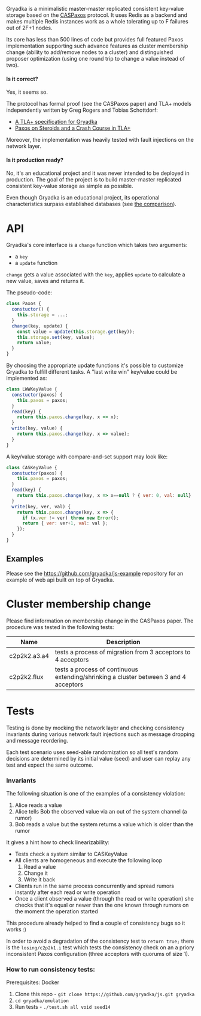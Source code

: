 Gryadka is a minimalistic master-master replicated consistent key-value storage based on the [CASPaxos](https://arxiv.org/abs/1802.07000) protocol. It uses Redis as a backend and makes multiple Redis instances work as a whole tolerating up to F failures out of 2F+1 nodes.

Its core has less than 500 lines of code but provides full featured Paxos implementation supporting such advance features as cluster membership change (ability to add/remove nodes to a cluster) and distinguished proposer optimization (using one round trip to change a value instead of two).

#### Is it correct?

Yes, it seems so.

The protocol has formal proof (see the CASPaxos paper) and TLA+ models independently written by Greg Rogers and Tobias Schottdorf:

  * [A TLA+ specification for Gryadka](https://medium.com/@grogepodge/tla-specification-for-gryadka-c80cd625944e)
  * [Paxos on Steroids and a Crash Course in TLA+](https://tschottdorf.github.io/single-decree-paxos-tla-compare-and-swap)

Moreover, the implementation was heavily tested with fault injections on the network layer.

#### Is it production ready?

No, it's an educational project and it was never intended to be deployed in production. The goal of the project is to build master-master replicated consistent key-value storage as simple as possible.

Even though Gryadka is an educational project, its operational characteristics surpass established databases (see [the comparison](https://github.com/rystsov/perseus)).

# API

Gryadka's core interface is a `change` function which takes two arguments:
  
  * a `key`
  * a `update` function

`change` gets a value associated with the `key`, applies `update` to calculate a new value, saves and returns it.

The pseudo-code:

```javascript
class Paxos {
  constuctor() {
    this.storage = ...;
  }
  change(key, update) {
    const value = update(this.storage.get(key));
    this.storage.set(key, value);
    return value;
  }
}
```

By choosing the appropriate update functions it's possible to customize Gryadka to fulfill different tasks. A "last write win" key/value could be implemented as:

```javascript
class LWWKeyValue {
  constuctor(paxos) {
    this.paxos = paxos;
  }
  read(key) {
    return this.paxos.change(key, x => x);
  }
  write(key, value) {
    return this.paxos.change(key, x => value);
  }
}
```

A key/value storage with compare-and-set support may look like:

```javascript
class CASKeyValue {
  constuctor(paxos) {
    this.paxos = paxos;
  }
  read(key) {
    return this.paxos.change(key, x => x==null ? { ver: 0, val: null} : x);
  }
  write(key, ver, val) {
    return this.paxos.change(key, x => {
      if (x.ver != ver) throw new Error();
      return { ver: ver+1, val: val };
    });
  }
}
```

## Examples

Please see the https://github.com/gryadka/js-example repository for an example of web api built on top of Gryadka.

# Cluster membership change

Please find information on membership change in the CASPaxos paper. The procedure was tested in the following tests:

|Name | Description|
|---|---|
|c2p2k2.a3.a4 | tests a process of migration from 3 acceptors to 4 acceptors |
|c2p2k2.flux | tests a process of continuous extending/shrinking a cluster between 3 and 4 acceptors |

# Tests

Testing is done by mocking the network layer and checking consistency invariants during various 
network fault injections such as message dropping and message reordering.

Each test scenario uses seed-able randomization so all test's random decisions are determined by 
its initial value (seed) and user can replay any test and expect the same outcome.

### Invariants

The following situation is one of the examples of a consistency violation:

1. Alice reads a value
2. Alice tells Bob the observed value via an out of the system channel (a rumor)
3. Bob reads a value but the system returns a value which is older than the rumor 

It gives a hint how to check linearizability:

* Tests check a system similar to CASKeyValue
* All clients are homogeneous and execute the following loop
  1. Read a value
  2. Change it
  3. Write it back
* Clients run in the same process concurrently and spread rumors instantly after each read or write operation
* Once a client observed a value (through the read or write operation) she checks that it's equal or newer than the one known through rumors on the moment the operation started

This procedure already helped to find a couple of consistency bugs so it works :)  

In order to avoid a degradation of the consistency test to `return true;` there is the `losing/c2p2k1.i` test which
tests the consistency check on an a priory inconsistent Paxos configuration (three acceptors with quorums of size 1).  

### How to run consistency tests:

Prerequisites: Docker

1. Clone this repo - `git clone https://github.com/gryadka/js.git gryadka`
2. `cd gryadka/emulation`
3. Run tests - `./test.sh all void seed14`
